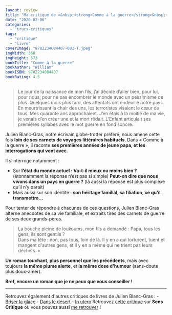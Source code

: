 ```yaml
---
layout: review
title: "Ma critique de «&nbsp;<strong>Comme à la guerre</strong>&nbsp;» de <em>Julien Blanc-Gras</em>"
date: "2020-02-06"
categories: 
  - "trucs-critiques"
tags: 
  - "critique"
  - "livre"
coverImage: "9782234084407-001-T.jpeg"
imgWidth: 360
imgHeight: 573
bookTitle: "Comme à la guerre"
bookAuthor: "William"
bookISBN: 9782234084407  
bookRating: 4.5
---
```


<blockquote class="citation">Le jour de la naissance de mon fils, j’ai décidé d’aller bien, pour lui, pour nous, pour ne pas encombrer le monde avec un pessimisme de plus. Quelques mois plus tard, des attentats ont endeuillé notre pays. En meurtrissant la chair des uns, les terroristes visaient le cœur de tous. Mes quarante ans approchaient. J’en étais à la moitié de ma vie, je venais d’en créer une et la mort rôdait. L’Enfant articulait ses premières syllabes avec le mot guerre en fond sonore.</blockquote>

Julien Blanc-Gras, notre écrivain globe-trotter préféré, nous amène cette fois **loin de ses carnets de voyages littéraires habituels**. Dans « Comme à la guerre », il raconte **ses premières années de jeune papa, et les interrogations qui vont avec**.

Il s’interroge notamment :

- Sur **l’état du monde actuel : Va-t-il mieux ou moins bien ?** (étonnamment la réponse n’est pas si simple) **Peut-on dire que nous vivons dans un pays en guerre ?** (là aussi la réponse est plus complexe qu’il n’y parait)
- Mais aussi sur son identité : **son héritage familial, sa filiation, ce qu’il transmettra…**

Pour tenter de répondre à chacunes de ces questions, Julien Blanc-Gras alterne anecdotes de sa vie familiale, et extraits tirés des carnets de guerre de ses deux grands-pères.

<blockquote class="citation">La bouche pleine de loukoums, mon fils a demandé&nbsp;: Papa, tous les gens, ils sont gentils&nbsp;?<br />Dans ma tête&nbsp;: non, pas tous, loin de là. Il y en a qui torturent, tuent et mangent d'autres gens, et il y en a même qui ne trient pas leurs déchets. »</blockquote>

**Un roman touchant, plus personnel que les précédents**, mais avec toujours **la même plume alerte**, et **la même dose d'humour** (sans-doute plus doux-amer).

**Bref, encore un roman que je ne peux que vous conseiller !**

* * *

Retrouvez également d'autres critiques de livres de Julien Blanc-Gras : - [Briser la glace](https://www.6x8.org/2018/01/ma-critique-de-briser-la-glace-de-julien-blanc-gras/) - [Dans le désert](https://www.6x8.org/2017/11/ma-critique-de-dans-le-desert-de-julien-blanc-gras/) - [In utero](https://www.6x8.org/2015/11/ma-critique-de-in-utero-de-julienblanc-gras/) Retrouvez [cette critique](https://www.senscritique.com/livre/Comme_a_la_guerre/critique/200310838) sur **Sens Critique** où vous pouvez aussi [me retrouver](http://www.senscritique.com/Arnaud_Malon) !
